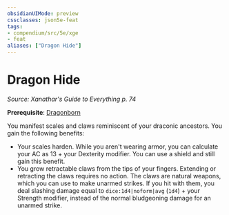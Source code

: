 ```yaml
---
obsidianUIMode: preview
cssclasses: json5e-feat
tags:
- compendium/src/5e/xge
- feat
aliases: ["Dragon Hide"]
---
```

# Dragon Hide
*Source: Xanathar's Guide to Everything p. 74*  

**Prerequisite**: [Dragonborn](2-Mechanics/CLI/races/dragonborn.md)

You manifest scales and claws reminiscent of your draconic ancestors. You gain the following benefits:

- Your scales harden. While you aren't wearing armor, you can calculate your AC as 13 + your Dexterity modifier. You can use a shield and still gain this benefit.  
- You grow retractable claws from the tips of your fingers. Extending or retracting the claws requires no action. The claws are natural weapons, which you can use to make unarmed strikes. If you hit with them, you deal slashing damage equal to `dice:1d4|noform|avg` (`1d4`) + your Strength modifier, instead of the normal bludgeoning damage for an unarmed strike.